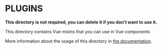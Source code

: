 # PLUGINS

**This directory is not required, you can delete it if you don't want to use it.**

This directory contains Vue mixins that you can use in Vue components

More information about the usage of this directory in [the documentation](https://vuejs.org/v2/guide/mixins.html).

